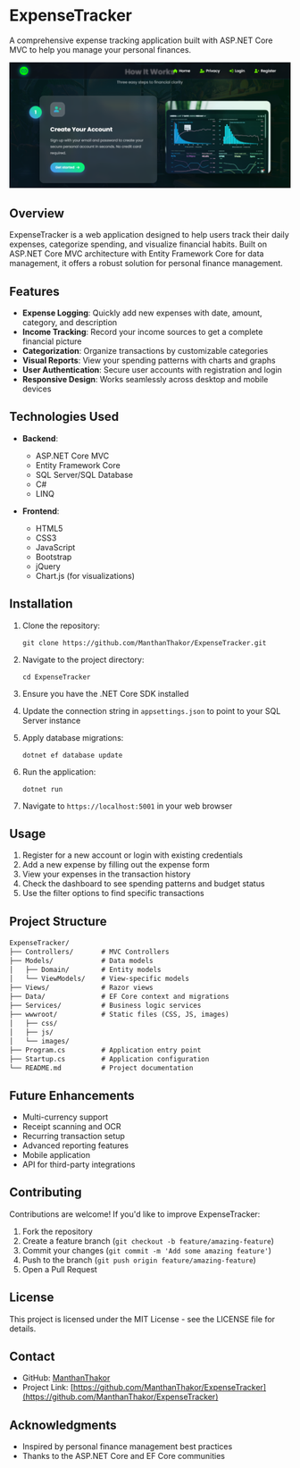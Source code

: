 # ExpenseTracker

A comprehensive expense tracking application built with ASP.NET Core MVC to help you manage your personal finances.

![Expense Tracker Demo](https://github.com/ManthanThakor/ExpenseTracker/blob/main/ExpenseTrackerMvc/wwwroot/imgs/Ex-tr-img.png)

## Overview

ExpenseTracker is a web application designed to help users track their daily expenses, categorize spending, and visualize financial habits. Built on ASP.NET Core MVC architecture with Entity Framework Core for data management, it offers a robust solution for personal finance management.

## Features

- **Expense Logging**: Quickly add new expenses with date, amount, category, and description
- **Income Tracking**: Record your income sources to get a complete financial picture
- **Categorization**: Organize transactions by customizable categories
- **Visual Reports**: View your spending patterns with charts and graphs
- **User Authentication**: Secure user accounts with registration and login
- **Responsive Design**: Works seamlessly across desktop and mobile devices

## Technologies Used

- **Backend**:
  - ASP.NET Core MVC
  - Entity Framework Core
  - SQL Server/SQL Database
  - C#
  - LINQ

- **Frontend**:
  - HTML5
  - CSS3
  - JavaScript
  - Bootstrap
  - jQuery
  - Chart.js (for visualizations)

## Installation

1. Clone the repository:
   ```
   git clone https://github.com/ManthanThakor/ExpenseTracker.git
   ```

2. Navigate to the project directory:
   ```
   cd ExpenseTracker
   ```

3. Ensure you have the .NET Core SDK installed

4. Update the connection string in `appsettings.json` to point to your SQL Server instance

5. Apply database migrations:
   ```
   dotnet ef database update
   ```

6. Run the application:
   ```
   dotnet run
   ```

7. Navigate to `https://localhost:5001` in your web browser

## Usage

1. Register for a new account or login with existing credentials
2. Add a new expense by filling out the expense form
3. View your expenses in the transaction history
4. Check the dashboard to see spending patterns and budget status
5. Use the filter options to find specific transactions

## Project Structure

```
ExpenseTracker/
├── Controllers/       # MVC Controllers
├── Models/            # Data models
│   ├── Domain/        # Entity models
│   └── ViewModels/    # View-specific models
├── Views/             # Razor views
├── Data/              # EF Core context and migrations
├── Services/          # Business logic services
├── wwwroot/           # Static files (CSS, JS, images)
│   ├── css/
│   ├── js/
│   └── images/
├── Program.cs         # Application entry point
├── Startup.cs         # Application configuration
└── README.md          # Project documentation
```

## Future Enhancements

- Multi-currency support
- Receipt scanning and OCR
- Recurring transaction setup
- Advanced reporting features
- Mobile application
- API for third-party integrations

## Contributing

Contributions are welcome! If you'd like to improve ExpenseTracker:

1. Fork the repository
2. Create a feature branch (`git checkout -b feature/amazing-feature`)
3. Commit your changes (`git commit -m 'Add some amazing feature'`)
4. Push to the branch (`git push origin feature/amazing-feature`)
5. Open a Pull Request

## License

This project is licensed under the MIT License - see the LICENSE file for details.

## Contact

- GitHub: [ManthanThakor](https://github.com/ManthanThakor)
- Project Link: [https://github.com/ManthanThakor/ExpenseTracker](https://github.com/ManthanThakor/ExpenseTracker)

## Acknowledgments

- Inspired by personal finance management best practices
- Thanks to the ASP.NET Core and EF Core communities
